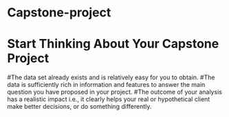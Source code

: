 # Capstone-project
# Start Thinking About Your Capstone Project
#The data set already exists and is relatively easy for you to obtain.
#The data is sufficiently rich in information and features to answer the main question you have proposed in your project.
#The outcome of your analysis has a realistic impact i.e., it clearly helps your real or hypothetical client make better decisions, or do something differently.

